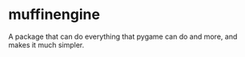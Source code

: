 # muffinengine
A package that can do everything that pygame can do and more, and makes it much simpler.
